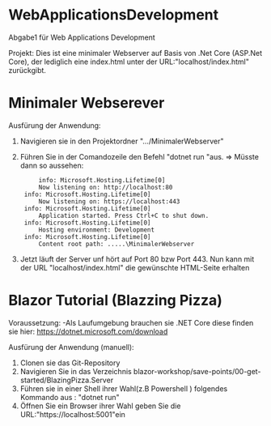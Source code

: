 # WebApplicationsDevelopment
Abgabe1 für Web Applications Development

Projekt: 
Dies ist eine minimaler Webserver auf Basis von .Net Core (ASP.Net Core), der lediglich eine index.html unter der URL:"localhost/index.html" zurückgibt.




# Minimaler Webserever 
Ausfürung der Anwendung:
1. Navigieren sie in den Projektordner ".../MinimalerWebserver"
2. Führen Sie in der Comandozeile den Befehl "dotnet run "aus.
        => Müsste dann so aussehen:

            info: Microsoft.Hosting.Lifetime[0]
            Now listening on: http://localhost:80
        info: Microsoft.Hosting.Lifetime[0]
            Now listening on: https://localhost:443
        info: Microsoft.Hosting.Lifetime[0]
            Application started. Press Ctrl+C to shut down.
        info: Microsoft.Hosting.Lifetime[0]
            Hosting environment: Development
        info: Microsoft.Hosting.Lifetime[0]
            Content root path: .....\MinimalerWebserver

3. Jetzt läuft der Server unf hört auf Port 80 bzw Port 443. Nun kann mit der URL "localhost/index.html" die gewünschte HTML-Seite erhalten

# Blazor Tutorial (Blazzing Pizza)

Voraussetzung:
-Als Laufumgebung brauchen sie  .NET Core diese finden sie hier: https://dotnet.microsoft.com/download

Ausfürung der Anwendung (manuell):

1. Clonen sie das Git-Repository
2. Navigieren Sie in das Verzeichnis blazor-workshop/save-points/00-get-started/BlazingPizza.Server
3. Führen sie in einer Shell ihrer Wahl(z.B Powershell ) folgendes Kommando aus : "dotnet run"
4. Öffnen Sie ein Browser ihrer Wahl geben Sie die URL:"https://localhost:5001"ein
    
